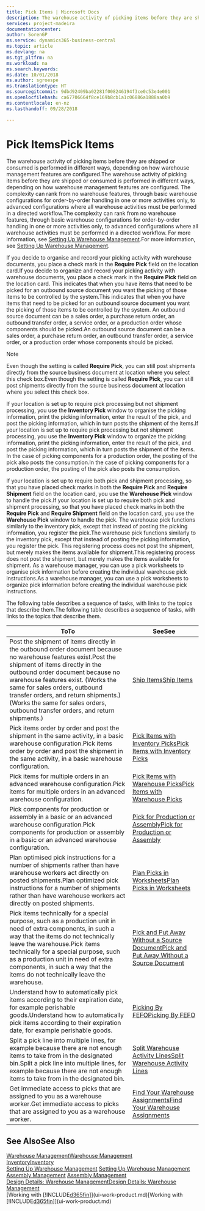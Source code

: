 ```yaml
---
title: Pick Items | Microsoft Docs
description: The warehouse activity of picking items before they are shipped or consumed is performed in different ways, depending on how warehouse management features are configured. The [setup](../configure-warehouse-processes.md) complexity can rank from no warehouse features, through basic warehouse configurations for order-by-order handling in one or more activities only, to advanced configurations where all warehouse activities must be performed in a directed workflow.
services: project-madeira
documentationcenter: 
author: SorenGP
ms.service: dynamics365-business-central
ms.topic: article
ms.devlang: na
ms.tgt_pltfrm: na
ms.workload: na
ms.search.keywords: 
ms.date: 10/01/2018
ms.author: sgroespe
ms.translationtype: HT
ms.sourcegitcommit: 9dbd92409ba02281f008246194f3ce0c53e4e001
ms.openlocfilehash: ca67706664f8ce169b8cb1a1c06886a1888aa0b9
ms.contentlocale: en-nz
ms.lasthandoff: 09/28/2018

---
```

# <a name="pick-items"></a><span data-ttu-id="5a53c-104">Pick Items</span><span class="sxs-lookup"><span data-stu-id="5a53c-104">Pick Items</span></span>
<span data-ttu-id="5a53c-105">The warehouse activity of picking items before they are shipped or consumed is performed in different ways, depending on how warehouse management features are configured.</span><span class="sxs-lookup"><span data-stu-id="5a53c-105">The warehouse activity of picking items before they are shipped or consumed is performed in different ways, depending on how warehouse management features are configured.</span></span> <span data-ttu-id="5a53c-106">The complexity can rank from no warehouse features, through basic warehouse configurations for order-by-order handling in one or more activities only, to advanced configurations where all warehouse activities must be performed in a directed workflow.</span><span class="sxs-lookup"><span data-stu-id="5a53c-106">The complexity can rank from no warehouse features, through basic warehouse configurations for order-by-order handling in one or more activities only, to advanced configurations where all warehouse activities must be performed in a directed workflow.</span></span> <span data-ttu-id="5a53c-107">For more information, see [Setting Up Warehouse Management](warehouse-setup-warehouse.md).</span><span class="sxs-lookup"><span data-stu-id="5a53c-107">For more information, see [Setting Up Warehouse Management](warehouse-setup-warehouse.md).</span></span>

<span data-ttu-id="5a53c-108">If you decide to organise and record your picking activity with warehouse documents, you place a check mark in the **Require Pick** field on the location card.</span><span class="sxs-lookup"><span data-stu-id="5a53c-108">If you decide to organize and record your picking activity with warehouse documents, you place a check mark in the **Require Pick** field on the location card.</span></span> <span data-ttu-id="5a53c-109">This indicates that when you have items that need to be picked for an outbound source document you want the picking of those items to be controlled by the system.</span><span class="sxs-lookup"><span data-stu-id="5a53c-109">This indicates that when you have items that need to be picked for an outbound source document you want the picking of those items to be controlled by the system.</span></span> <span data-ttu-id="5a53c-110">An outbound source document can be a sales order, a purchase return order, an outbound transfer order, a service order, or a production order whose components should be picked.</span><span class="sxs-lookup"><span data-stu-id="5a53c-110">An outbound source document can be a sales order, a purchase return order, an outbound transfer order, a service order, or a production order whose components should be picked.</span></span>

> [!NOTE]
> <span data-ttu-id="5a53c-111">Even though the setting is called **Require Pick**, you can still post shipments directly from the source business document at location where you select this check box.</span><span class="sxs-lookup"><span data-stu-id="5a53c-111">Even though the setting is called **Require Pick**, you can still post shipments directly from the source business document at location where you select this check box.</span></span>

<span data-ttu-id="5a53c-112">If your location is set up to require pick processing but not shipment processing, you use the **Inventory Pick** window to organise the picking information, print the picking information, enter the result of the pick, and post the picking information, which in turn posts the shipment of the items.</span><span class="sxs-lookup"><span data-stu-id="5a53c-112">If your location is set up to require pick processing but not shipment processing, you use the **Inventory Pick** window to organize the picking information, print the picking information, enter the result of the pick, and post the picking information, which in turn posts the shipment of the items.</span></span> <span data-ttu-id="5a53c-113">In the case of picking components for a production order, the posting of the pick also posts the consumption.</span><span class="sxs-lookup"><span data-stu-id="5a53c-113">In the case of picking components for a production order, the posting of the pick also posts the consumption.</span></span>

<span data-ttu-id="5a53c-114">If your location is set up to require both pick and shipment processing, so that you have placed check marks in both the **Require Pick** and **Require Shipment** field on the location card, you use the **Warehouse Pick** window to handle the pick.</span><span class="sxs-lookup"><span data-stu-id="5a53c-114">If your location is set up to require both pick and shipment processing, so that you have placed check marks in both the **Require Pick** and **Require Shipment** field on the location card, you use the **Warehouse Pick** window to handle the pick.</span></span> <span data-ttu-id="5a53c-115">The warehouse pick functions similarly to the inventory pick, except that instead of posting the picking information, you register the pick.</span><span class="sxs-lookup"><span data-stu-id="5a53c-115">The warehouse pick functions similarly to the inventory pick, except that instead of posting the picking information, you register the pick.</span></span> <span data-ttu-id="5a53c-116">This registering process does not post the shipment, but merely makes the items available for shipment.</span><span class="sxs-lookup"><span data-stu-id="5a53c-116">This registering process does not post the shipment, but merely makes the items available for shipment.</span></span> <span data-ttu-id="5a53c-117">As a warehouse manager, you can use a pick worksheets to organise pick information before creating the individual warehouse pick instructions.</span><span class="sxs-lookup"><span data-stu-id="5a53c-117">As a warehouse manager, you can use a pick worksheets to organize pick information before creating the individual warehouse pick instructions.</span></span>

<span data-ttu-id="5a53c-118">The following table describes a sequence of tasks, with links to the topics that describe them.</span><span class="sxs-lookup"><span data-stu-id="5a53c-118">The following table describes a sequence of tasks, with links to the topics that describe them.</span></span>   

|<span data-ttu-id="5a53c-119">**To**</span><span class="sxs-lookup"><span data-stu-id="5a53c-119">**To**</span></span>|<span data-ttu-id="5a53c-120">**See**</span><span class="sxs-lookup"><span data-stu-id="5a53c-120">**See**</span></span>|
|------------|-------------|  
|<span data-ttu-id="5a53c-121">Post the shipment of items directly in the outbound order document because no warehouse features exist.</span><span class="sxs-lookup"><span data-stu-id="5a53c-121">Post the shipment of items directly in the outbound order document because no warehouse features exist.</span></span> <span data-ttu-id="5a53c-122">(Works the same for sales orders, outbound transfer orders, and return shipments.)</span><span class="sxs-lookup"><span data-stu-id="5a53c-122">(Works the same for sales orders, outbound transfer orders, and return shipments.)</span></span>|[<span data-ttu-id="5a53c-123">Ship Items</span><span class="sxs-lookup"><span data-stu-id="5a53c-123">Ship Items</span></span>](warehouse-how-ship-items.md)|  
|<span data-ttu-id="5a53c-124">Pick items order by order and post the shipment in the same activity, in a basic warehouse configuration.</span><span class="sxs-lookup"><span data-stu-id="5a53c-124">Pick items order by order and post the shipment in the same activity, in a basic warehouse configuration.</span></span>|[<span data-ttu-id="5a53c-125">Pick Items with Inventory Picks</span><span class="sxs-lookup"><span data-stu-id="5a53c-125">Pick Items with Inventory Picks</span></span>](warehouse-how-to-pick-items-with-inventory-picks.md)|
|<span data-ttu-id="5a53c-126">Pick items for multiple orders in an advanced warehouse configuration.</span><span class="sxs-lookup"><span data-stu-id="5a53c-126">Pick items for multiple orders in an advanced warehouse configuration.</span></span>|[<span data-ttu-id="5a53c-127">Pick Items with Warehouse Picks</span><span class="sxs-lookup"><span data-stu-id="5a53c-127">Pick Items with Warehouse Picks</span></span>](warehouse-how-to-pick-items-for-warehouse-shipment.md)|  
|<span data-ttu-id="5a53c-128">Pick components for production or assembly in a basic or an advanced warehouse configuration.</span><span class="sxs-lookup"><span data-stu-id="5a53c-128">Pick components for production or assembly in a basic or an advanced warehouse configuration.</span></span>|[<span data-ttu-id="5a53c-129">Pick for Production or Assembly</span><span class="sxs-lookup"><span data-stu-id="5a53c-129">Pick for Production or Assembly</span></span>](warehouse-how-to-pick-for-production.md)|  
|<span data-ttu-id="5a53c-130">Plan optimised pick instructions for a number of shipments rather than have warehouse workers act directly on posted shipments.</span><span class="sxs-lookup"><span data-stu-id="5a53c-130">Plan optimized pick instructions for a number of shipments rather than have warehouse workers act directly on posted shipments.</span></span>|[<span data-ttu-id="5a53c-131">Plan Picks in Worksheets</span><span class="sxs-lookup"><span data-stu-id="5a53c-131">Plan Picks in Worksheets</span></span>](warehouse-how-to-plan-picks-in-worksheets.md)|  
|<span data-ttu-id="5a53c-132">Pick items technically for a special purpose, such as a production unit in need of extra components, in such a way that the items do not technically leave the warehouse.</span><span class="sxs-lookup"><span data-stu-id="5a53c-132">Pick items technically for a special purpose, such as a production unit in need of extra components, in such a way that the items do not technically leave the warehouse.</span></span>|[<span data-ttu-id="5a53c-133">Pick and Put Away Without a Source Document</span><span class="sxs-lookup"><span data-stu-id="5a53c-133">Pick and Put Away Without a Source Document</span></span>](warehouse-how-to-create-put-aways-from-internal-put-aways.md)|
|<span data-ttu-id="5a53c-134">Understand how to automatically pick items according to their expiration date, for example perishable goods.</span><span class="sxs-lookup"><span data-stu-id="5a53c-134">Understand how to automatically pick items according to their expiration date, for example perishable goods.</span></span>|[<span data-ttu-id="5a53c-135">Picking By FEFO</span><span class="sxs-lookup"><span data-stu-id="5a53c-135">Picking By FEFO</span></span>](warehouse-picking-by-fefo.md)|
|<span data-ttu-id="5a53c-136">Split a pick line into multiple lines, for example because there are not enough items to take from in the designated bin.</span><span class="sxs-lookup"><span data-stu-id="5a53c-136">Split a pick line into multiple lines, for example because there are not enough items to take from in the designated bin.</span></span>|[<span data-ttu-id="5a53c-137">Split Warehouse Activity Lines</span><span class="sxs-lookup"><span data-stu-id="5a53c-137">Split Warehouse Activity Lines</span></span>](warehouse-how-to-split-warehouse-activity-lines.md)|
|<span data-ttu-id="5a53c-138">Get immediate access to picks that are assigned to you as a warehouse worker.</span><span class="sxs-lookup"><span data-stu-id="5a53c-138">Get immediate access to picks that are assigned to you as a warehouse worker.</span></span>|[<span data-ttu-id="5a53c-139">Find Your Warehouse Assignments</span><span class="sxs-lookup"><span data-stu-id="5a53c-139">Find Your Warehouse Assignments</span></span>](warehouse-how-to-find-your-warehouse-assignments.md)|  

## <a name="see-also"></a><span data-ttu-id="5a53c-140">See Also</span><span class="sxs-lookup"><span data-stu-id="5a53c-140">See Also</span></span>  
[<span data-ttu-id="5a53c-141">Warehouse Management</span><span class="sxs-lookup"><span data-stu-id="5a53c-141">Warehouse Management</span></span>](warehouse-manage-warehouse.md)  
[<span data-ttu-id="5a53c-142">Inventory</span><span class="sxs-lookup"><span data-stu-id="5a53c-142">Inventory</span></span>](inventory-manage-inventory.md)  
<span data-ttu-id="5a53c-143">[Setting Up Warehouse Management](warehouse-setup-warehouse.md)   </span><span class="sxs-lookup"><span data-stu-id="5a53c-143">[Setting Up Warehouse Management](warehouse-setup-warehouse.md)   </span></span>  
<span data-ttu-id="5a53c-144">[Assembly Management](assembly-assemble-items.md)  </span><span class="sxs-lookup"><span data-stu-id="5a53c-144">[Assembly Management](assembly-assemble-items.md)  </span></span>  
[<span data-ttu-id="5a53c-145">Design Details: Warehouse Management</span><span class="sxs-lookup"><span data-stu-id="5a53c-145">Design Details: Warehouse Management</span></span>](design-details-warehouse-management.md)  
<span data-ttu-id="5a53c-146">[Working with [!INCLUDE[d365fin](includes/d365fin_md.md)]](ui-work-product.md)</span><span class="sxs-lookup"><span data-stu-id="5a53c-146">[Working with [!INCLUDE[d365fin](includes/d365fin_md.md)]](ui-work-product.md)</span></span>

